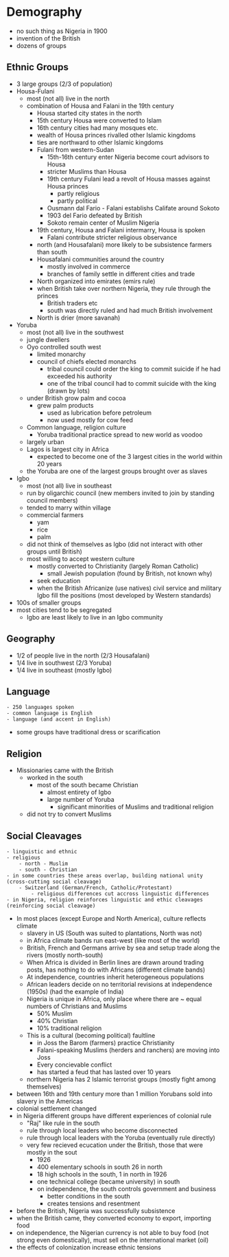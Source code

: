 # Demography
- no such thing as Nigeria in 1900
- invention of the British
- dozens of groups

## Ethnic Groups
- 3 large groups (2/3 of population)
- Housa-Fulani
	- most (not all) live in the north
	- combination of Housa and Falani in the 19th century
		- Housa started city states in the north
		- 15th century Housa were converted to Islam
		- 16th century cities had many mosques etc.
		- wealth of Housa princes rivalled other Islamic kingdoms
		- ties are northward to other Islamic kingdoms
		- Fulani from western-Sudan
			- 15th-16th century enter Nigeria become court advisors to Housa
			- stricter Muslims than Housa
			- 19th century Fulani lead a revolt of Housa masses against Housa princes
				- partly religious
				- partly political
			- Ousmann dal Fario - Falani establishs Califate around Sokoto
			- 1903 del Fario defeated by British
			- Sokoto remain center of Muslim Nigeria
		- 19th century, Housa and Falani intermarry, Housa is spoken
			- Falani contribute stricter religious observance
		- north (and Housafalani) more likely to be subsistence farmers than south
		- Housafalani communities around the country
			- mostly involved in commerce
			- branches of family settle in different cities and trade
		- North organized into emirates (emirs rule)
		- when British take over northern Nigeria, they rule through the princes
			- British traders etc
			- south was directly ruled and had much British involvement
		- North is drier (more savanah)
- Yoruba
	- most (not all) live in the southwest
	- jungle dwellers
	- Oyo controlled south west
		- limited monarchy
		- council of chiefs elected monarchs
			- tribal council could order the king to commit suicide if he had exceeded his authority
			- one of the tribal council had to commit suicide with the king (drawn by lots)
	- under British grow palm and cocoa
		- grew palm products
			- used as lubrication before petroleum
			- now used mostly for cow feed
	- Common language, religion culture
		- Yoruba traditional practice spread to new world as voodoo
	- largely urban
	- Lagos is largest city in Africa
		- expected to become one of the 3 largest cities in the world within 20 years
	- the Yoruba are one of the largest groups brought over as slaves
- Igbo
	- most (not all) live in southeast
	- run by oligarchic council (new members invited to join by standing council members)
	- tended to marry within village
	- commercial farmers
		- yam
		- rice
		- palm
	- did not think of themselves as Igbo (did not interact with other groups until British)
	- most willing to accept western culture
	 	- mostly converted to Christianity (largely Roman Catholic)
			- small Jewish population (found by British, not known why)
		- seek education
		- when the British Africanize (use natives) civil service and military Igbo fill the positions (most developed by Western standards)
- 100s of smaller groups
- most cities tend to be segregated
	- Igbo are least likely to live in an Igbo community


## Geography
- 1/2 of people live in the north (2/3 Housafalani)
- 1/4 live in southwest (2/3 Yoruba)
- 1/4 live in southeast (mostly Igbo)

## Language
	- 250 languages spoken
	- common language is English
	- language (and accent in English)

- some groups have traditional dress or scarification

## Religion
- Missionaries came with the British
	- worked in the south
		- most of the south became Christian
			- almost entirety of Igbo
			- large number of Yoruba
				- significant minorities of Muslims and traditional religion
	- did not try to convert Muslims

## Social Cleavages
	- linguistic and ethnic
	- religious
		- north - Muslim
		- south - Christian
	- in some countries these areas overlap, building national unity (cross-cutting social cleavage)
		- Switzerland (German/French, Catholic/Protestant)
			- religious differences cut accross linguistic differences
	- in Nigeria, religion reinforces linguistic and ethic cleavages (reinforcing social cleavage)

- In most places (except Europe and North America), culture reflects climate
	- slavery in US (South was suited to plantations, North was not)
	- in Africa climate bands run east-west (like most of the world)
	- British, French and Germans arrive by sea and setup trade along the rivers (mostly north-south)
	- When Africa is divided in Berlin lines are drawn around trading posts, has nothing to do with Africans (different climate bands)
	- At independence, countries inherit heterogeneous populations
	- African leaders decide on no territorial revisions at independence (1950s) (had the example of India)
	- Nigeria is unique in Africa, only place where there are ~ equal numbers of Christians and Muslims
		- 50% Muslim
		- 40% Christian
		- 10% traditional religion
	- This is a cultural (becoming political) faultline
		- in Joss the Barom (farmers) practice Christianity
		- Falani-speaking Muslims (herders and ranchers) are moving into Joss
		- Every concievable conflict
		- has started a feud that has lasted over 10 years
	- northern Nigeria has 2 Islamic terrorist groups (mostly fight among themselves)
- between 16th and 19th century more than 1 million Yorubans sold into slavery in the Americas
- colonial settlement changed
- in Nigeria different groups have different experiences of colonial rule
	- "Raj" like rule in the south
	- rule through local leaders who become disconnected
	- rule through local leaders with the Yoruba (eventually rule directly)
	- very few recieved ecucation under the British, those that were mostly in the sout
		- 1926
		- 400 elementary schools in south 26 in north
		- 18 high schools in the south, 1 in north in 1926
		- one technical college (became university) in south
		- on independence, the south controls government and business
			- better conditions in the south
			- creates tensions and resentment
- before the British, Nigeria was successfully subsistence
- when the British came, they converted economy to export, importing food
- on independence, the Nigerian currency is not able to buy food (not strong even domestically), must sell on the international market (oil)
- the effects of colonization increase ethnic tensions
